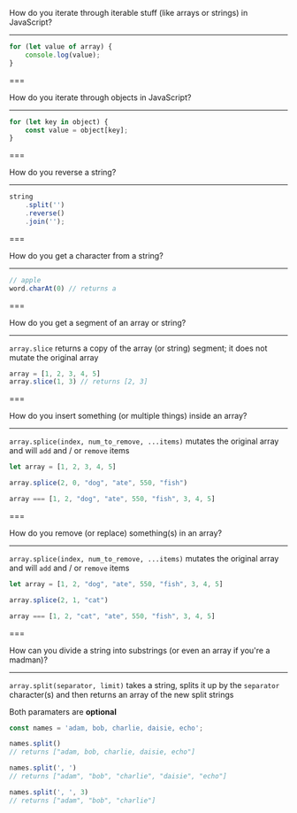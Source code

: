 How do you iterate through iterable stuff (like arrays or strings) in JavaScript?

---

```javascript
for (let value of array) {
    console.log(value);
}
```

===

How do you iterate through objects in JavaScript?

---

```javascript
for (let key in object) {
    const value = object[key];
}
```

===

How do you reverse a string?

---

```javascript
string
    .split('')
    .reverse()
    .join('');
```

===

How do you get a character from a string?

---

```javascript
// apple
word.charAt(0) // returns a
```

===

How do you get a segment of an array or string?

---

`array.slice` returns a copy of the array (or string) segment; it does not mutate the original array

```javascript
array = [1, 2, 3, 4, 5]
array.slice(1, 3) // returns [2, 3]
```

===

How do you insert something (or multiple things) inside an array?

---

`array.splice(index, num_to_remove, ...items)` mutates the original array and will `add` and / or `remove` items

```javascript
let array = [1, 2, 3, 4, 5]

array.splice(2, 0, "dog", "ate", 550, "fish")

array === [1, 2, "dog", "ate", 550, "fish", 3, 4, 5]
```

===

How do you remove (or replace) something(s) in an array?

---

`array.splice(index, num_to_remove, ...items)` mutates the original array and will `add` and / or `remove` items

```javascript
let array = [1, 2, "dog", "ate", 550, "fish", 3, 4, 5]

array.splice(2, 1, "cat")

array === [1, 2, "cat", "ate", 550, "fish", 3, 4, 5]
```

===

How can you divide a string into substrings (or even an array if you're a madman)?

---

`array.split(separator, limit)` takes a string, splits it up by the `separator` character(s) and then returns an array of the new split strings

Both paramaters are **optional**

```javascript
const names = 'adam, bob, charlie, daisie, echo';

names.split()
// returns ["adam, bob, charlie, daisie, echo"]

names.split(', ')
// returns ["adam", "bob", "charlie", "daisie", "echo"]

names.split(', ', 3)
// returns ["adam", "bob", "charlie"]

```